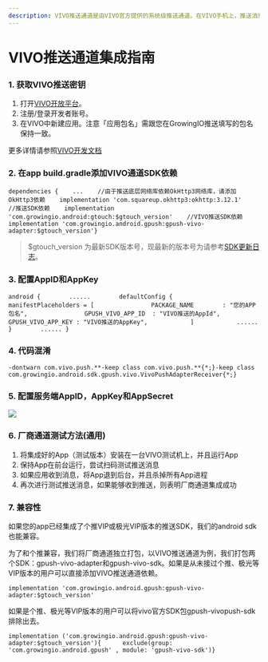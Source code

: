 ```yaml
---
description: VIVO推送通道是由VIVO官方提供的系统级推送通道。在VIVO手机上，推送消息能够通过VIVO的系统通道抵达终端，并且无需打开应用就能够收到推送。
---
```


# VIVO推送通道集成指南

### 1. 获取VIVO推送密钥 <a id="1-huo-qu-vivo-tui-song-mi-yue"></a>

1. 打开[VIVO开放平台](https://dev.vivo.com.cn/home)。
2. 注册/登录开发者账号。
3. 在VIVO中新建应用。注意「应用包名」需跟您在GrowingIO推送填写的包名保持一致。

更多详情请参照[VIVO开发文档](https://dev.vivo.com.cn/documentCenter/doc/233)​

### 2. 在app build.gradle添加VIVO通道SDK依赖 <a id="2-zai-app-buildgradle-tian-jia-vivo-tong-dao-sdk-yi-lai"></a>

```text
dependencies {    ...    //由于推送底层网络库依赖OkHttp3网络库，请添加OkHttp3依赖    implementation 'com.squareup.okhttp3:okhttp:3.12.1'    //推送SDK依赖    implementation 'com.growingio.android:gtouch:$gtouch_version'    //VIVO推送SDK依赖    implementation 'com.growingio.android.gpush:gpush-vivo-adapter:$gtouch_version'}
```

> $gtouch\_version 为最新SDK版本号，现最新的版本号为请参考[SDK更新日志](https://docs.growingio.com/mp/developers/integrations/changelog)。

### 3. 配置AppID和AppKey <a id="3-pei-zhi-appid-he-appkey"></a>

```text
android {        ......        defaultConfig {            manifestPlaceholders = [                PACKAGE_NAME        : "您的APP包名",​                GPUSH_VIVO_APP_ID  : "VIVO推送的AppId",                GPUSH_VIVO_APP_KEY : "VIVO推送的AppKey",            ]            ......        }        ...... }
```

### 4. 代码混淆 <a id="4-dai-ma-hun-xiao"></a>

```text
-dontwarn com.vivo.push.**-keep class com.vivo.push.**{*;}-keep class com.growingio.android.sdk.gpush.vivo.VivoPushAdapterReceiver{*;}
```

### 5. 配置服务端AppID，AppKey和AppSecret <a id="5-pei-zhi-fu-wu-duan-appidappkey-he-appsecret"></a>

![](https://gblobscdn.gitbook.com/assets%2F-Lpwgem-x8KzhBglybzw%2F-LwW7qFJdkpsyPiAUXoG%2F-LwWM5s0yMepbem9n0BD%2Fimage.png?alt=media&token=5b92882c-7f89-4e45-bbe0-387da267aa3c)

### 6. 厂商通道测试方法\(通用\) <a id="6-chang-shang-tong-dao-ce-shi-fang-fa-tong-yong"></a>

1. 将集成好的App（测试版本）安装在一台VIVO测试机上，并且运行App
2. 保持App在前台运行，尝试扫码测试推送消息
3. 如果应用收到消息，将App退到后台，并且杀掉所有App进程
4. 再次进行测试推送消息，如果能够收到推送，则表明厂商通道集成成功

### 7. 兼容性 <a id="7-jian-rong-xing"></a>

如果您的app已经集成了个推VIP或极光VIP版本的推送SDK，我们的android sdk也能兼容。

为了和个推兼容，我们将厂商通道独立打包，以VIVO推送通道为例，我们打包两个SDK：gpush-vivo-adapter和gpush-vivo-sdk。如果是从未接过个推、极光等VIP版本的用户可以直接添加VIVO推送通道依赖。

```text
implementation 'com.growingio.android.gpush:gpush-vivo-adapter:$gtouch_version'
```

如果是个推、极光等VIP版本的用户可以将vivo官方SDK包gpush-vivopush-sdk 排除出去。

```text
implementation ('com.growingio.android.gpush:gpush-vivo-adapter:$gtouch_version'){      exclude(group: 'com.growingio.android.gpush' , module: 'gpush-vivo-sdk')}
```

​


